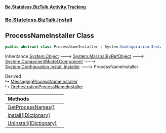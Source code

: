 #### [Be.Stateless.BizTalk.Activity.Tracking](README.md 'README')
### [Be.Stateless.BizTalk.Install](Be.Stateless.BizTalk.Install.md 'Be.Stateless.BizTalk.Install')

## ProcessNameInstaller Class

```csharp
public abstract class ProcessNameInstaller : System.Configuration.Install.Installer
```

Inheritance [System.Object](https://docs.microsoft.com/en-us/dotnet/api/System.Object 'System.Object') &#129106; [System.MarshalByRefObject](https://docs.microsoft.com/en-us/dotnet/api/System.MarshalByRefObject 'System.MarshalByRefObject') &#129106; [System.ComponentModel.Component](https://docs.microsoft.com/en-us/dotnet/api/System.ComponentModel.Component 'System.ComponentModel.Component') &#129106; [System.Configuration.Install.Installer](https://docs.microsoft.com/en-us/dotnet/api/System.Configuration.Install.Installer 'System.Configuration.Install.Installer') &#129106; ProcessNameInstaller

Derived  
&#8627; [MessagingProcessNameInstaller](MessagingProcessNameInstaller.md 'Be.Stateless.BizTalk.Install.MessagingProcessNameInstaller')  
&#8627; [OrchestrationProcessNameInstaller](OrchestrationProcessNameInstaller.md 'Be.Stateless.BizTalk.Install.OrchestrationProcessNameInstaller')

| Methods | |
| :--- | :--- |
| [GetProcessNames()](ProcessNameInstaller.GetProcessNames().md 'Be.Stateless.BizTalk.Install.ProcessNameInstaller.GetProcessNames()') | |
| [Install(IDictionary)](ProcessNameInstaller.Install(IDictionary).md 'Be.Stateless.BizTalk.Install.ProcessNameInstaller.Install(System.Collections.IDictionary)') | |
| [Uninstall(IDictionary)](ProcessNameInstaller.Uninstall(IDictionary).md 'Be.Stateless.BizTalk.Install.ProcessNameInstaller.Uninstall(System.Collections.IDictionary)') | |

